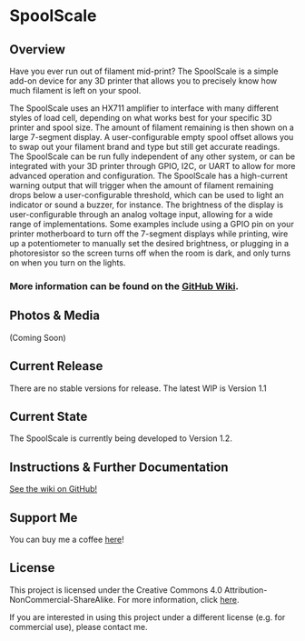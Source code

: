 # SpoolScale

## Overview
Have you ever run out of filament mid-print? The SpoolScale is a simple add-on device for any 3D printer that allows you to precisely know how much filament is left on your spool.

The SpoolScale uses an HX711 amplifier to interface with many different styles of load cell, depending on what works best for your specific 3D printer and spool size. The amount of filament remaining is then shown on a large 7-segment display. A user-configurable empty spool offset allows you to swap out your filament brand and type but still get accurate readings. The SpoolScale can be run fully independent of any other system, or can be integrated with your 3D printer through GPIO, I2C, or UART to allow for more advanced operation and configuration. The SpoolScale has a high-current warning output that will trigger when the amount of filament remaining drops below a user-configurable threshold, which can be used to light an indicator or sound a buzzer, for instance. The brightness of the display is user-configurable through an analog voltage input, allowing for a wide range of implementations. Some examples include using a GPIO pin on your printer motherboard to turn off the 7-segment displays while printing, wire up a potentiometer to manually set the desired brightness, or plugging in a photoresistor so the screen turns off when the room is dark, and only turns on when you turn on the lights. 

### More information can be found on the [GitHub Wiki](https://github.com/JimHeaney/spool-scale/wiki).

## Photos & Media
(Coming Soon)

## Current Release
There are no stable versions for release. The latest WIP is Version 1.1

## Current State
The SpoolScale is currently being developed to Version 1.2.

## Instructions & Further Documentation
[See the wiki on GitHub!](https://github.com/JimHeaney/SpoolScale/wiki) 

## Support Me
You can buy me a coffee [here](https://www.buymeacoffee.com/jimheaney)!

## License
This project is licensed under the Creative Commons 4.0 Attribution-NonCommercial-ShareAlike. For more information, click [here](https://creativecommons.org/licenses/by-nc-sa/4.0/).

If you are interested in using this project under a different license (e.g. for commercial use), please contact me. 
